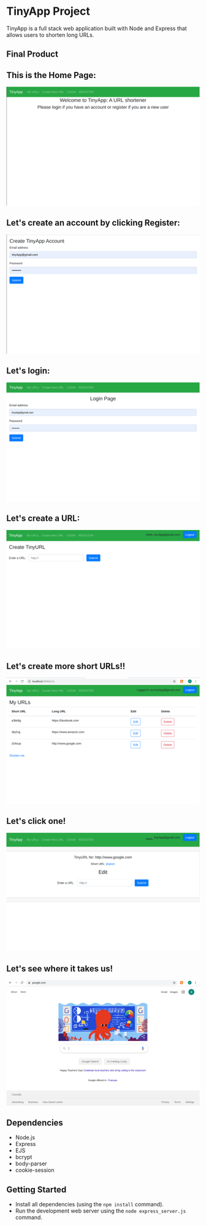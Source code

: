 # TinyApp Project

TinyApp is a full stack web application built with Node and Express that allows users to shorten long URLs.

## Final Product


## This is the Home Page:
!["screenshot description"](/docs/homepage.png)
## Let's create an account by clicking Register:
!["screenshot description"](/docs/createAccount.png)
## Let's login:
!["screenshot description"](/docs/loginPage.png)
## Let's create a URL:
!["screenshot description"](/docs/createAUrl.png)
## Let's create more short URLs!!
!["screenshot description"](/docs/shortUrls.png)
## Let's click one!
!["screenshot description"](/docs/google.png)
## Let's see where it takes us!
!["screenshot description"](/docs/googlePage.png)
  

## Dependencies

- Node.js
- Express
- EJS
- bcrypt
- body-parser
- cookie-session

## Getting Started

- Install all dependencies (using the `npm install` command).
- Run the development web server using the `node express_server.js` command.
